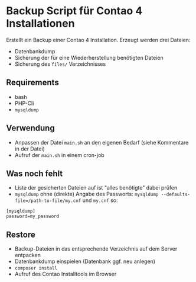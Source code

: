 # Backup Script für Contao 4 Installationen

Erstellt ein Backup einer Contao 4 Installation. Erzeugt werden drei Dateien:

* Datenbankdump
* Sicherung der für eine Wiederherstellung benötigten Dateien 
* Sicherung des `files/` Verzeichnisses

## Requirements

* bash
* PHP-Cli
* `mysqldump`

## Verwendung

* Anpassen der Datei `main.sh` an den eigenen Bedarf (siehe Kommentare in der Datei) 
* Aufruf der `main.sh` in einem cron-job


## Was noch fehlt

* Liste der gesicherten Dateien auf ist "alles benötigte" dabei prüfen
* `mysqldump` ohne (direkte) Angabe des Passworts: `mysqldump --defaults-file=/path-to-file/my.cnf` 
und `my.cnf` so: 
 
 ```
 [mysqldump]
 password=my_password
 ```
 

## Restore

* Backup-Dateien in das entsprechende Verzeichnis auf dem Server entpacken
* Datenbankdump einspielen (Datenbank ggf. neu anlegen)
* `composer install`
* Aufruf des Contao Installtools im Browser
